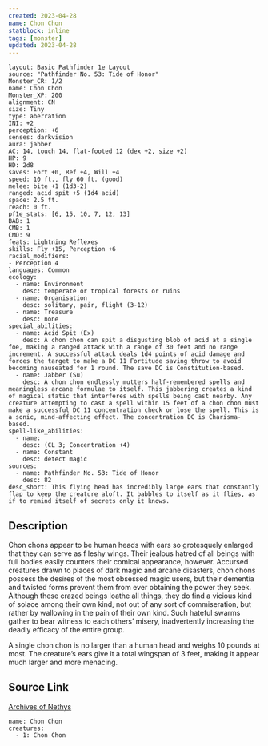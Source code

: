 ```yaml
---
created: 2023-04-28
name: Chon Chon
statblock: inline
tags: [monster]
updated: 2023-04-28
---
```

```statblock
layout: Basic Pathfinder 1e Layout
source: "Pathfinder No. 53: Tide of Honor"
Monster_CR: 1/2
name: Chon Chon
Monster_XP: 200
alignment: CN
size: Tiny
type: aberration
INI: +2
perception: +6
senses: darkvision
aura: jabber
AC: 14, touch 14, flat-footed 12 (dex +2, size +2)
HP: 9
HD: 2d8
saves: Fort +0, Ref +4, Will +4
speed: 10 ft., fly 60 ft. (good)
melee: bite +1 (1d3-2)
ranged: acid spit +5 (1d4 acid)
space: 2.5 ft.
reach: 0 ft.
pf1e_stats: [6, 15, 10, 7, 12, 13]
BAB: 1
CMB: 1
CMD: 9
feats: Lightning Reflexes
skills: Fly +15, Perception +6
racial_modifiers:
- Perception 4
languages: Common
ecology:
  - name: Environment
    desc: temperate or tropical forests or ruins
  - name: Organisation
    desc: solitary, pair, flight (3-12)
  - name: Treasure
    desc: none
special_abilities:
  - name: Acid Spit (Ex)
    desc: A chon chon can spit a disgusting blob of acid at a single foe, making a ranged attack with a range of 30 feet and no range increment. A successful attack deals 1d4 points of acid damage and forces the target to make a DC 11 Fortitude saving throw to avoid becoming nauseated for 1 round. The save DC is Constitution-based.
  - name: Jabber (Su)
    desc: A chon chon endlessly mutters half-remembered spells and meaningless arcane formulae to itself. This jabbering creates a kind of magical static that interferes with spells being cast nearby. Any creature attempting to cast a spell within 15 feet of a chon chon must make a successful DC 11 concentration check or lose the spell. This is a sonic, mind-affecting effect. The concentration DC is Charisma-based.
spell-like_abilities:
  - name:
    desc: (CL 3; Concentration +4)
  - name: Constant
    desc: detect magic
sources:
  - name: Pathfinder No. 53: Tide of Honor
    desc: 82
desc_short: This flying head has incredibly large ears that constantly flap to keep the creature aloft. It babbles to itself as it flies, as if to remind itself of secrets only it knows.
```
## Description
Chon chons appear to be human heads with ears so grotesquely enlarged that they can serve as f leshy wings. Their jealous hatred of all beings with full bodies easily counters their comical appearance, however. Accursed creatures drawn to places of dark magic and arcane disasters, chon chons possess the desires of the most obsessed magic users, but their dementia and twisted forms prevent them from ever obtaining the power they seek. Although these crazed beings loathe all things, they do find a vicious kind of solace among their own kind, not out of any sort of commiseration, but rather by wallowing in the pain of their own kind. Such hateful swarms gather to bear witness to each others’ misery, inadvertently increasing the deadly efficacy of the entire group.

A single chon chon is no larger than a human head and weighs 10 pounds at most. The creature’s ears give it a total wingspan of 3 feet, making it appear much larger and more menacing.
## Source Link
[Archives of Nethys](https://aonprd.com/MonsterDisplay.aspx?ItemName=Chon%20Chon)
```encounter-table
name: Chon Chon
creatures:
  - 1: Chon Chon
```
